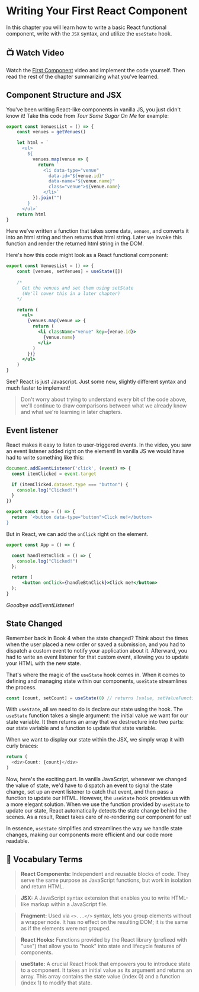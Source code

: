 # Writing Your First React Component
In this chapter you will learn how to write a basic React functional component, write with the `JSX` syntax, and utilize the `useState` hook. 

## 📺 Watch Video
Watch the [First Component](https://youtu.be/-WMvlULvBeU) video and implement the code yourself. Then read the rest of the chapter summarizing what you've learned.
 
## Component Structure and JSX
You've been writing React-like components in vanilla JS, you just didn't know it! Take this code from _Tour Some Sugar On Me_ for example:
```javascript
export const VenuesList = () => {
    const venues = getVenues()

    let html = `
      <ul>
        ${
          venues.map(venue => {
            return `
              <li data-type="venue" 
                data-id="${venue.id}" 
                data-name="${venue.name}" 
                class="venue">${venue.name}
              </li>`
          }).join("")
        }
      </ul>`
    return html
}
```

Here we've written a function that takes some data, `venues`, and converts it into an html string and then returns that html string. Later we invoke this function and render the returned html string in the DOM.

Here's how this code might look as a React functional component:
```jsx
export const VenuesList = () => {
    const [venues, setVenues] = useState([])
    
    /*
      Get the venues and set them using setState
      (We'll cover this in a later chapter)
    */

    return (
      <ul>
        {venues.map(venue => {
          return (
            <li className="venue" key={venue.id}>
              {venue.name}
            </li>
          )
        })}
      </ul>
    )
}
```

See? React is just Javascript. Just some new, slightly different syntax and much faster to implement! 

> Don't worry about trying to understand every bit of the code above, we'll continue to draw comparisons between what we already know and what we're learning in later chapters. 
> 
## Event listener
React makes it easy to listen to user-triggered events.
In the video, you saw an event listener added right on the element!
In vanilla JS we would have had to write something like this:
```javascript
document.addEventListener('click', (event) => {
  const itemClicked = event.target

  if (itemClicked.dataset.type === "button") {
    console.log("Clicked!")
  }
})

export const App = () => {
  return `<button data-type="button">Click me!</button>
}
```

But in React, we can add the `onClick` right on the element. 
```jsx
export const App = () => {

  const handleBtnClick = () => {
    console.log("Clicked!")
  };

  return (
      <button onClick={handleBtnClick}>Click me!</button>
  );
}
```

_Goodbye addEventListener!_

## State Changed
Remember back in Book 4 when the state changed? Think about the times when the user placed a new order or saved a submission, and you had to dispatch a custom event to notify your application about it. Afterward, you had to write an event listener for that custom event, allowing you to update your HTML with the new state. 

That's where the magic of the `useState` hook comes in. When it comes to defining and managing state within our components, `useState` streamlines the process.

```javascript
const [count, setCount] = useState(0) // returns [value, setValueFunction]
```

With `useState`, all we need to do is declare our state using the hook. The `useState` function takes a single argument: the initial value we want for our state variable. It then returns an array that we destructure into two parts: our state variable and a function to update that state variable.

When we want to display our state within the JSX, we simply wrap it with curly braces:
```javascript
return (
  <div>Count: {count}</div>
)
```

Now, here's the exciting part. In vanilla JavaScript, whenever we changed the value of state, we'd have to dispatch an event to signal the state change, set up an event listener to catch that event, and then pass a function to update our HTML. However, the `useState` hook provides us with a more elegant solution. When we use the function provided by `useState` to update our state, React automatically detects the state change behind the scenes. As a result, React takes care of re-rendering our component for us!

In essence, `useState` simplifies and streamlines the way we handle state changes, making our components more efficient and our code more readable.


## 📓 Vocabulary Terms
> **React Components:**  Independent and reusable blocks of code. They serve the same purpose as JavaScript functions, but work in isolation and return HTML.

> **JSX:** A JavaScript syntax extension that enables you to write HTML-like markup within a JavaScript file.

> **Fragment:** Used via `<>...</>` syntax, lets you group elements without a wrapper node. It has no effect on the resulting DOM; it is the same as if the elements were not grouped. 

> **React Hooks:** Functions provided by the React library (prefixed with "use") that allow you to "hook" into state and lifecycle features of components.

> **useState:** A crucial React Hook that empowers you to introduce state to a component. It takes an initial value as its argument and returns an array. This array contains the state value (index 0) and a function (index 1) to modify that state.
